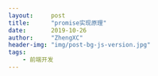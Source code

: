 ```yaml
---
layout:     post
title:      "promise实现原理"
date:       2019-10-26
author:     "ZhengXC"
header-img: "img/post-bg-js-version.jpg"
tags:
    - 前端开发
---
```


















 










